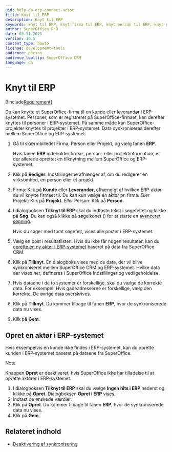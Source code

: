 ```yaml
---
uid: help-da-erp-connect-actor
title: Knyt til ERP
description: Knyt til ERP
keywords: knyt til ERP, knyt firma til ERP, knyt person til ERP, knyt projekt til ERP, ingen hits i ERP, opret i ERP, opret aktør, ERP-aktør, ERP
author: SuperOffice RnD
date: 03.31.2025
version: 10.5
content_type: howto
license: development-tools
audience: person
audience_tooltip: SuperOffice CRM
language: da
---
```


# Knyt til ERP

[!include[Requirement](../../learn/includes/req-expander-services.md)]

Du kan knytte et SuperOffice-firma til en kunde eller leverandør i ERP-systemet. Personer, som er registreret på SuperOffice-firmaet, kan derefter knyttes til personer i ERP-systemet. På samme måde kan SuperOffice-projekter knyttes til projekter i ERP-systemet. Data synkroniseres derefter mellem SuperOffice og ERP-systemet.

1. Gå til skærmbilledet Firma, Person eller Projekt, og vælg fanen **ERP**.

    Hvis fanen **ERP** indeholder firma-, person- eller projektinformation, er der allerede oprettet en tilknytning mellem SuperOffice og ERP-systemet.

1. Klik på **Rediger**. Indstillingerne afhænger af, om du redigerer en virksomhed, en person eller et projekt.
1. Firma: Klik på **Kunde** eller **Leverandør**, afhængigt af hvilken ERP-aktør du vil knytte firmaet til. Du kan kun vælge én aktør pr. firma.
    *Eller* Projekt: Klik på **Projekt**.
    *Eller* Person: Klik på **Person**.
1. I dialogboksen **Tilknyt til ERP** skal du indtaste tekst i søgefeltet og klikke på **Søg**. Du kan også klikke på søgeikonet (<i class="ph ph-magnifying-glass" aria-label="Search"></i>) for at starte en [avanceret søgning][1].

    Hvis du søger med tomt søgefelt, vises alle poster i ERP-systemet.

1. Vælg en post i resultatlisten. Hvis du ikke får nogen resultater, kan du [oprette en ny aktør i ERP-systemet](#create-actor) baseret på data fra SuperOffice CRM.
1. Klik på **Tilknyt**. En dialogboks vises med de data, der vil blive synkroniseret mellem SuperOffice CRM og ERP-systemet. Hvilke data der vises her, defineres i SuperOffice Indstillinger og vedligeholdelse.
1. Hvis dataene i de to systemer er forskellige, skal du vælge de korrekte data.
    For eksempel: Hvis gadeadresserne er forskellige, vælg den korrekte. De øvrige data overskrives.
1. Klik på **Tilknyt**. Du kommer tilbage til fanen **ERP**, hvor de synkroniserede data nu vises.
1. Klik på **Gem**.

## <a id="create-actor"></a>Opret en aktør i ERP-systemet

Hvis eksempelvis en kunde ikke findes i ERP-systemet, kan du oprette kunden i ERP-systemet baseret på dataene fra SuperOffice.

> [!NOTE]
> Knappen **Opret** er deaktiveret, hvis SuperOffice ikke har tilladelse til at oprette aktører i ERP-systemet.

1. I dialogboksen **Tilknyt til ERP** skal du vælge **Ingen hits i ERP** nederst og klikke på **Opret**. Dialogboksen **Opret i ERP** vises.
1. Indtast de ønskede værdier.
1. Klik på **Opret**. Du kommer tilbage til fanen **ERP**, hvor de synkroniserede data nu vises.
1. Klik på **Gem**.

## Relateret indhold

* [Deaktivering af synkronisering][3]

<!-- Referenced links -->
[1]: ../../search-options/learn/find-screen.md
[3]: disconnect.md

<!-- Referenced images -->
